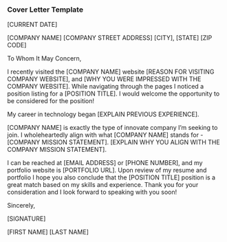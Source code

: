 ### Cover Letter Template

[CURRENT DATE]

[COMPANY NAME] 
[COMPANY STREET ADDRESS] 
[CITY], [STATE] [ZIP CODE]

To Whom It May Concern,

I recently visited the [COMPANY NAME] website [REASON FOR VISITING COMPANY WEBSITE], and [WHY YOU WERE IMPRESSED WITH THE COMPANY WEBSITE]. While navigating through the pages I noticed a position listing for a [POSITION TITLE]. I would welcome the opportunity to be considered for the position!

My career in technology began [EXPLAIN PREVIOUS EXPERIENCE].

[COMPANY NAME] is exactly the type of innovate company I’m seeking to join. I wholeheartedly align with what [COMPANY NAME] stands for - [COMPANY MISSION STATEMENT]. [EXPLAIN WHY YOU ALIGN WITH THE COMPANY MISSION STATEMENT].

I can be reached at [EMAIL ADDRESS] or [PHONE NUMBER], and my portfolio website is [PORTFOLIO URL]. Upon review of my resume and portfolio I hope you also conclude that the [POSITION TITLE] position is a great match based on my skills and experience. Thank you for your consideration and I look forward to speaking with you soon!

Sincerely,

[SIGNATURE]

[FIRST NAME] [LAST NAME]
